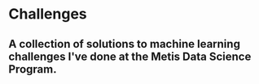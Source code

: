 Challenges
===========
## A collection of solutions to machine learning challenges I've done at the Metis Data Science Program. 
